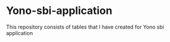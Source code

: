 # Yono-sbi-application

This repository consists of tables that I have created for Yono sbi application
